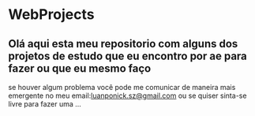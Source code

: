 # WebProjects

Olá aqui esta meu repositorio com alguns dos projetos de estudo que eu encontro por ae para fazer ou que eu mesmo faço 
---
se houver algum problema você pode me comunicar de maneira mais emergente no meu email:luanponick.sz@gmail.com ou se quiser sinta-se livre para fazer uma ...
